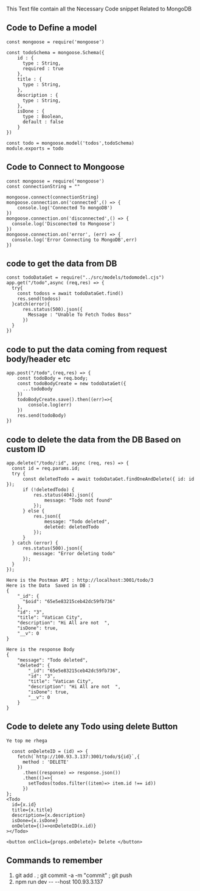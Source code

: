 This Text file contain all the Necessary Code snippet Related to MongoDB

## Code to Define a model

    const mongoose = require('mongoose')
    
    const todoSchema = mongoose.Schema({
        id : {
          type : String,
          required : true
        },
        title : {
          type : String,
        },
        description : {
          type : String,
        },
        isDone : {
          type : Boolean,
          default : false
        }
    })
    
    const todo = mongoose.model('todos',todoSchema)
    module.exports = todo

## Code to Connect to Mongoose

    const mongoose = require('mongoose')
    const connectionString = ""
    
    mongoose.connect(connectionString)
    mongoose.connection.on('connected',() => {
        console.log('Connected To mongoDB')
    })
    mongoose.connection.on('disconnected',() => {
      console.log('Disconected to Mongoose')
    })
    mongoose.connection.on('error', (err) => {
      console.log('Error Connecting to MongoDB',err)
    })

## code to get the data from DB

    const todoDataGet = require("../src/models/todomodel.cjs")
    app.get("/todo",async (req,res) => {
      try{
        const todoss = await todoDataGet.find()
        res.send(todoss)
      }catch(error){
          res.status(500).json({
            Message : "Unable To Fetch Todos Boss"
          })
      }
    })

## code to put the data coming from request body/header etc


    app.post("/todo",(req,res) => {
        const todoBody = req.body; 
        const todoBodyCreate = new todoDataGet({
          ...todoBody
        }) 
        todoBodyCreate.save().then((err)=>{
            console.log(err)
        })
        res.send(todoBody)
    })


## code to delete the data from the DB Based on custom ID

    app.delete("/todo/:id", async (req, res) => {
      const id = req.params.id;
      try {
          const deletedTodo = await todoDataGet.findOneAndDelete({ id: id });
          if (!deletedTodo) {
              res.status(404).json({
                  message: "Todo not found"
              });
          } else {
              res.json({
                  message: "Todo deleted",
                  deleted: deletedTodo
              });
          }
      } catch (error) {
          res.status(500).json({
              message: "Error deleting todo"
          });
      }
    });

    Here is the Postman API : http://localhost:3001/todo/3
    Here is the Data  Saved in DB : 
    {
        "_id": {
          "$oid": "65e5e83215ceb42dc59fb736"
        },
        "id": "3",
        "title": "Vatican City",
        "description": "Hi All are not  ",
        "isDone": true,
        "__v": 0
    } 

    Here is the response Body
    {
        "message": "Todo deleted",
        "deleted": {
            "_id": "65e5e83215ceb42dc59fb736",
            "id": "3",
            "title": "Vatican City",
            "description": "Hi All are not  ",
            "isDone": true,
            "__v": 0
        }
    } 

## Code to delete any Todo using delete Button

    Ye top me rhega

      const onDeleteID = (id) => {
        fetch(`http://100.93.3.137:3001/todo/${id}`,{
          method : 'DELETE'
        })
          .then((response) => response.json())
          .then(()=>{
            setTodos(todos.filter((item)=> item.id !== id))
          })
    };
    <Todo
      id={x.id}
      title={x.title}
      description={x.description}
      isDone={x.isDone}
      onDelete={()=>onDeleteID(x.id)}
    ></Todo>

    <button onClick={props.onDelete}> Delete </button>

## Commands to remember
1. git add . ; git commit -a -m "commit" ; git push
2. npm run dev -- --host 100.93.3.137